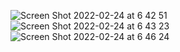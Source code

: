 ![Screen Shot 2022-02-24 at 6 42 51](https://user-images.githubusercontent.com/87159434/155461458-eb34f011-fb49-4a41-b95e-0fbdc3616aee.png)
![Screen Shot 2022-02-24 at 6 43 23](https://user-images.githubusercontent.com/87159434/155461474-4bfca6fe-5b78-4ece-84c4-44f3839dc3e3.png)
![Screen Shot 2022-02-24 at 6 46 24](https://user-images.githubusercontent.com/87159434/155461487-ba159aed-bbe0-4176-af05-07b82f1f011c.png)
